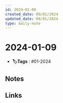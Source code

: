 ```yaml
---
id: 2024-01-09
created_date: 09/01/2024
updated_date: 09/01/2024
type: daily-note
---
```


# 2024-01-09
- **🏷️Tags** : #01-2024  

## Notes

## Links
